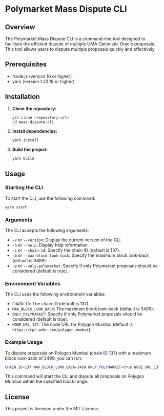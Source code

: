 # Polymarket Mass Dispute CLI

## Overview

The Polymarket Mass Dispute CLI is a command-line tool designed to facilitate the efficient dispute of multiple UMA Optimistic Oracle proposals. This tool allows users to dispute multiple proposals quickly and effectively.

## Prerequisites

- Node.js (version 16 or higher)
- yarn (version 1.22.19 or higher)

## Installation

1. **Clone the repository:**

   ```bash
   git clone <repository-url>
   cd mass-dispute-cli
   ```

2. **Install dependencies:**

   ```bash
   yarn install
   ```

3. **Build the project:**
   ```bash
   yarn build
   ```

## Usage

### Starting the CLI

To start the CLI, use the following command:

```bash
yarn start
```

### Arguments

The CLI accepts the following arguments:

- `-v` or `--version`: Display the current version of the CLI.
- `-h` or `--help`: Display help information.
- `-c` or `--chain-id`: Specify the chain ID (default is 137).
- `-b` or `--max-block-look-back`: Specify the maximum block look-back (default is 3499).
- `-p` or `--only-polymarket`: Specify if only Polymarket proposals should be considered (default is true).

### Environment Variables

The CLI uses the following environment variables:

- `CHAIN_ID`: The chain ID (default is 137).
- `MAX_BLOCK_LOOK_BACK`: The maximum block look-back (default is 3499).
- `ONLY_POLYMARKET`: Specify if only Polymarket proposals should be considered (default is true).
- `NODE_URL_137`: The node URL for Polygon Mumbai (default is `https://rpc.ankr.com/polygon_mumbai`).

### Example Usage

To dispute proposals on Polygon Mumbai (chain ID 137) with a maximum block look-back of 3499, you can run:

```bash
CHAIN_ID=137 MAX_BLOCK_LOOK_BACK=3499 ONLY_POLYMARKET=true NODE_URL_137=https://rpc.ankr.com/polygon_mumbai yarn start
```

This command will start the CLI and dispute all proposals on Polygon Mumbai within the specified block range.

## License

This project is licensed under the MIT License.
